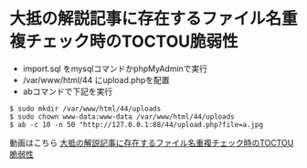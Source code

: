 # 大抵の解説記事に存在するファイル名重複チェック時のTOCTOU脆弱性

- import.sql をmysqlコマンドかphpMyAdminで実行
- /var/www/html/44 にupload.phpを配置
- abコマンドで下記を実行
```
$ sudo mkdir /var/www/html/44/uploads
$ sudo chown www-data:www-data /var/www/html/44/uploads
$ ab -c 10 -n 50 "http://127.0.0.1:88/44/upload.php?file=a.jpg
```
動画はこちら
[大抵の解説記事に存在するファイル名重複チェック時のTOCTOU脆弱性](https://www.youtube.com/watch?v=wAMs2x_Ysa4)
